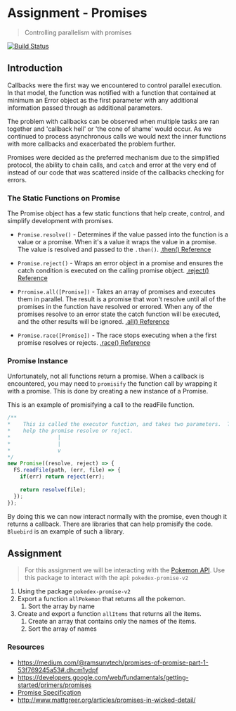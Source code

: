 # Assignment - Promises

> Controlling parallelism with promises

[![Build Status](https://travis-ci.org/helio-training/fs-corejs-asyncronous-promises.svg?branch=solutions)](https://travis-ci.org/helio-training/fs-corejs-asyncronous-promises)

## Introduction

Callbacks were the first way we encountered to control parallel execution.  In that model, the function was notified with a function that contained at minimum an Error object as the first parameter with any additional information passed through as additional parameters.
  
The problem with callbacks can be observed when multiple tasks are ran together and 'callback hell' or 'the cone of shame' would occur.  As we continued to process asynchronous calls we would next the inner functions with more callbacks and exacerbated the problem further.
 
Promises were decided as the preferred mechanism due to the simplified protocol, the ability to chain calls, and `catch` and error at the very end of instead of our code that was scattered inside of the callbacks checking for errors.

### The Static Functions on Promise

The Promise object has a few static functions that help create, control, and simplify development with promises.  

* `Promise.resolve()` - Determines if the value passed into the function is a value or a promise.  When it's a value it wraps the value in a promise.  The value is resolved and passed to the `.then()`. [.then() Reference](https://developer.mozilla.org/en-US/docs/Web/JavaScript/Reference/Global_Objects/Promise/then)
 
* `Promise.reject()` - Wraps an error object in a promise and ensures the catch condition is executed on the calling promise object. [.reject() Reference](https://developer.mozilla.org/en-US/docs/Web/JavaScript/Reference/Global_Objects/Promise/reject)
   
* `Prromise.all([Promise])` - Takes an array of promises and executes them in parallel.  The result is a promise that won't resolve until all of the promises in the function have resolved or errored.  When any of the promises resolve to an error state the catch function will be executed, and the other results will be ignored.  [.all() Reference](https://developer.mozilla.org/en-US/docs/Web/JavaScript/Reference/Global_Objects/Promise/all)
   
* `Promise.race([Promise])` - The race stops executing when a the first promise resolves or rejects.  [.race() Reference](https://developer.mozilla.org/en-US/docs/Web/JavaScript/Reference/Global_Objects/Promise/race)


### Promise Instance

Unfortunately, not all functions return a promise. When a callback is encountered, you may need to `promisify` the function call by wrapping it with a promise.  This is done by creating a new instance of a Promise.  

This is an example of promisifying a call to the readFile function.

```js
/**
*    This is called the executor function, and takes two parameters.  The parameters are functions and 
*    help the promise resolve or reject.
*               |
*               |
*               v
*/
new Promise((resolve, reject) => {
  FS.readFile(path, (err, file) => {
    if(err) return reject(err);
    
    return resolve(file);
  });
});
```

By doing this we can now interact normally with the promise, even though it returns a callback. There are libraries that can help promisify the code.  `Bluebird` is an example of such a library.


## Assignment

> For this assignment we will be interacting with the [Pokemon API](https://pokeapi.co/docsv2/#).  Use this package to interact with the api: `pokedex-promise-v2` 

1. Using the package `pokedex-promise-v2`
2. Export a function `allPokemon` that returns all the pokemon.
    1. Sort the array by name
3. Create and export a function `allItems` that returns all the items.
    1. Create an array that contains only the names of the items.
    2. Sort the array of names






### Resources 

* https://medium.com/@ramsunvtech/promises-of-promise-part-1-53f769245a53#.dhcm1ydpf
* https://developers.google.com/web/fundamentals/getting-started/primers/promises
* [Promise Specification](https://promisesaplus.com)
* http://www.mattgreer.org/articles/promises-in-wicked-detail/
